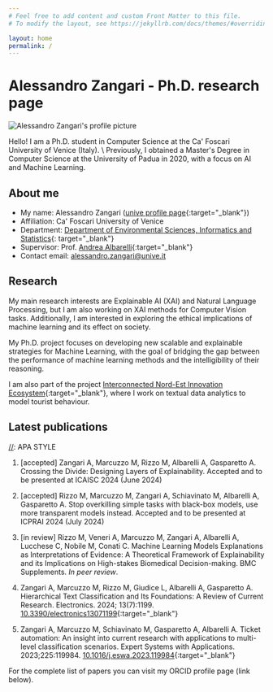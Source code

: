 ```yaml
---
# Feel free to add content and custom Front Matter to this file.
# To modify the layout, see https://jekyllrb.com/docs/themes/#overriding-theme-defaults

layout: home
permalink: /
---
```


# Alessandro Zangari - Ph.D. research page

<div class="home-image">
 <img src="{{ 'assets/me_updated.jpg' }}" alt="Alessandro Zangari's profile picture">
</div>

Hello! I am a Ph.D. student in Computer Science at the Ca' Foscari University of Venice (Italy). \\
Previously, I obtained
a Master's Degree in Computer Science at the University of Padua in 2020, with a focus on AI and Machine Learning.

[//]: # (During my Master's thesis, I developed [DataMole]&#40;https://github.com/alezanga/dataMole&#41;{:target="_blank"}, a GUI-based)
[//]: # (program to clean, analyze and preprocess longitudinal datasets.)

## About me

- My name: Alessandro Zangari ([unive profile page](https://www.unive.it/people/alessandro.zangari){:target="_blank"})
- Affiliation: Ca' Foscari University of Venice
- Department: [Department of Environmental Sciences, Informatics and Statistics](https://www.unive.it/pag/28183/){:
  target="_blank"}
- Supervisor: Prof. [Andrea Albarelli](https://scholar.google.com/citations?user=Y_zlfmoAAAAJ){:target="_blank"}
- Contact email: [alessandro.zangari@unive.it](mailto:alessandro.zangari@unive.it)

## Research

My main research interests are Explainable AI (XAI) and Natural Language Processing, but I am also working on XAI
methods for Computer Vision tasks. Additionally, I am interested in exploring the ethical implications of
machine learning and its effect on society.

My Ph.D. project
focuses on developing new scalable and explainable strategies for Machine Learning, with the goal of bridging the gap
between the performance of machine learning methods and the intelligibility of their reasoning.

I am also part of the project [Interconnected
Nord-Est Innovation Ecosystem](https://pric.unive.it/progetti/spoke-6-inest/home){:target="_blank"}, where I work on
textual data analytics to model tourist behaviour.

## Latest publications

[//]: APA STYLE

1. \[accepted\] Zangari A, Marcuzzo M, Rizzo M, Albarelli A, Gasparetto A. Crossing the Divide: Designing Layers of
   Explainability.
   Accepted and to be presented at ICAISC 2024 (June 2024)

2. \[accepted\] Rizzo M, Marcuzzo M, Zangari A, Schiavinato M, Albarelli A, Gasparetto A. Stop overkilling simple tasks
   with black-box models, use more transparent models instead.
   Accepted and to be presented at ICPRAI 2024 (July 2024)

3. \[in review\] Rizzo M, Veneri A, Marcuzzo M, Zangari A, Albarelli A, Lucchese C, Nobile M, Conati C. Machine Learning
   Models Explanations as Interpretations of Evidence: A Theoretical Framework of Explainability and its Implications on
   High-stakes Biomedical Decision-making. BMC Supplements. _In peer review_.

4. Zangari A, Marcuzzo M, Rizzo M, Giudice L, Albarelli A, Gasparetto A. Hierarchical Text Classification and Its
   Foundations: A Review of Current Research. Electronics. 2024; 13(7):1199. [10.3390/electronics13071199](https://doi.org/10.3390/electronics13071199){:target="_blank"}

5. Zangari A, Marcuzzo M, Schiavinato M, Gasparetto A, Albarelli A. Ticket automation: An insight into current research
   with applications to multi-level classification scenarios. Expert Systems with Applications. 2023;225:119984. [10.1016/j.eswa.2023.119984](https://doi.org/10.1016/j.eswa.2023.119984){:target="_blank"}

For the complete list of papers you can visit my ORCID profile page (link below).

[//]: # (Check out these other pages:)

[//]: # ()

[//]: # (- [About]&#40;/about/&#41;)